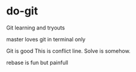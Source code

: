 # do-git
Git learning and tryouts

master loves git in terminal only

Git is good
This is conflict line.
Solve is somehow.


rebase is fun but painfull
